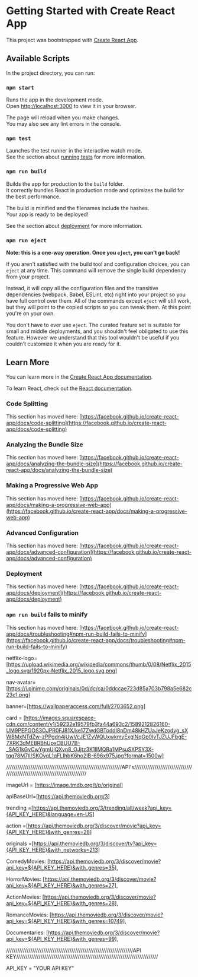 # Getting Started with Create React App

This project was bootstrapped with [Create React App](https://github.com/facebook/create-react-app).

## Available Scripts

In the project directory, you can run:

### `npm start`

Runs the app in the development mode.\
Open [http://localhost:3000](http://localhost:3000) to view it in your browser.

The page will reload when you make changes.\
You may also see any lint errors in the console.

### `npm test`

Launches the test runner in the interactive watch mode.\
See the section about [running tests](https://facebook.github.io/create-react-app/docs/running-tests) for more information.

### `npm run build`

Builds the app for production to the `build` folder.\
It correctly bundles React in production mode and optimizes the build for the best performance.

The build is minified and the filenames include the hashes.\
Your app is ready to be deployed!

See the section about [deployment](https://facebook.github.io/create-react-app/docs/deployment) for more information.

### `npm run eject`

**Note: this is a one-way operation. Once you `eject`, you can't go back!**

If you aren't satisfied with the build tool and configuration choices, you can `eject` at any time. This command will remove the single build dependency from your project.

Instead, it will copy all the configuration files and the transitive dependencies (webpack, Babel, ESLint, etc) right into your project so you have full control over them. All of the commands except `eject` will still work, but they will point to the copied scripts so you can tweak them. At this point you're on your own.

You don't have to ever use `eject`. The curated feature set is suitable for small and middle deployments, and you shouldn't feel obligated to use this feature. However we understand that this tool wouldn't be useful if you couldn't customize it when you are ready for it.

## Learn More

You can learn more in the [Create React App documentation](https://facebook.github.io/create-react-app/docs/getting-started).

To learn React, check out the [React documentation](https://reactjs.org/).

### Code Splitting

This section has moved here: [https://facebook.github.io/create-react-app/docs/code-splitting](https://facebook.github.io/create-react-app/docs/code-splitting)

### Analyzing the Bundle Size

This section has moved here: [https://facebook.github.io/create-react-app/docs/analyzing-the-bundle-size](https://facebook.github.io/create-react-app/docs/analyzing-the-bundle-size)

### Making a Progressive Web App

This section has moved here: [https://facebook.github.io/create-react-app/docs/making-a-progressive-web-app](https://facebook.github.io/create-react-app/docs/making-a-progressive-web-app)

### Advanced Configuration

This section has moved here: [https://facebook.github.io/create-react-app/docs/advanced-configuration](https://facebook.github.io/create-react-app/docs/advanced-configuration)

### Deployment

This section has moved here: [https://facebook.github.io/create-react-app/docs/deployment](https://facebook.github.io/create-react-app/docs/deployment)

### `npm run build` fails to minify

This section has moved here: [https://facebook.github.io/create-react-app/docs/troubleshooting#npm-run-build-fails-to-minify](https://facebook.github.io/create-react-app/docs/troubleshooting#npm-run-build-fails-to-minify)






<!-- NETFLIX LINKS FOR ALL LOGOS -->

netflix-logo=[https://upload.wikimedia.org/wikipedia/commons/thumb/0/08/Netflix_2015_logo.svg/1920px-Netflix_2015_logo.svg.png]

nav-avatar=[https://i.pinimg.com/originals/0d/dc/ca/0ddccae723d85a703b798a5e682c23c1.png]

banner=[https://wallpaperaccess.com/full/2703652.png]

card = [https://images.squarespace-cdn.com/content/v1/59232e19579fb3fa44a693c2/1589212826160-UM9PEPGOS3OJPR0FJ81X/ke17ZwdGBToddI8pDm48kHZUaJeKzodyg_sXWBMxNTdZw-zPPgdn4jUwVcJE1ZvWQUxwkmyExglNqGp0IvTJZUJFbgE-7XRK3dMEBRBhUpxCBUU7B-_SAG1kGvCwYgmUjQXvn8_OJjtz3K1llMQBa1MPsuSXPSY3X-tgg78M7lI/SKOyqL1qFLIhbK6ho2lB-696x975.jpg?format=1500w]

//////////////////////////////////////////////////////////////API's//////////////////////////////////////////////////////////////////////////

imageUrl = [https://image.tmdb.org/t/p/original]

apiBaseUrl=[https://api.themoviedb.org/3]

trending =[https://api.themoviedb.org/3/trending/all/week?api_key={API_KEY_HERE}&language=en-US]

action =[https://api.themoviedb.org/3/discover/movie?api_key={API_KEY_HERE}&with_genres=28]

originals =[https://api.themoviedb.org/3/discover/tv?api_key={API_KEY_HERE}&with_networks=213]

ComedyMovies: [https://api.themoviedb.org/3/discover/movie?api_key=${API_KEY_HERE}&with_genres=35],

HorrorMovies: [https://api.themoviedb.org/3/discover/movie?api_key=${API_KEY_HERE}&with_genres=27],

ActionMovies: [https://api.themoviedb.org/3/discover/movie?api_key=${API_KEY_HERE}&with_genres=28],

RomanceMovies: [https://api.themoviedb.org/3/discover/movie?api_key=${API_KEY_HERE}&with_genres=10749],

Documentaries: [https://api.themoviedb.org/3/discover/movie?api_key=${API_KEY_HERE}&with_genres=99],

////////////////////////////////////////////////////////////////////API KEY////////////////////////////////////////////////////////////////////////////

API_KEY = "YOUR API KEY"